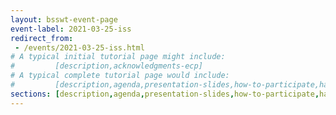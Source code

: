```yaml
---
layout: bsswt-event-page
event-label: 2021-03-25-iss
redirect_from:
 - /events/2021-03-25-iss.html
# A typical initial tutorial page might include:
#         [description,acknowledgments-ecp]
# A typical complete tutorial page would include: 
#         [description,agenda,presentation-slides,how-to-participate,hands-on-exercises,stay-in-touch,resources-from-presentations,requested-citation,acknowledgments-ecp]
sections: [description,agenda,presentation-slides,how-to-participate,hands-on-exercises,stay-in-touch,resources-from-presentations,requested-citation,acknowledgments-ecp]
---
```

